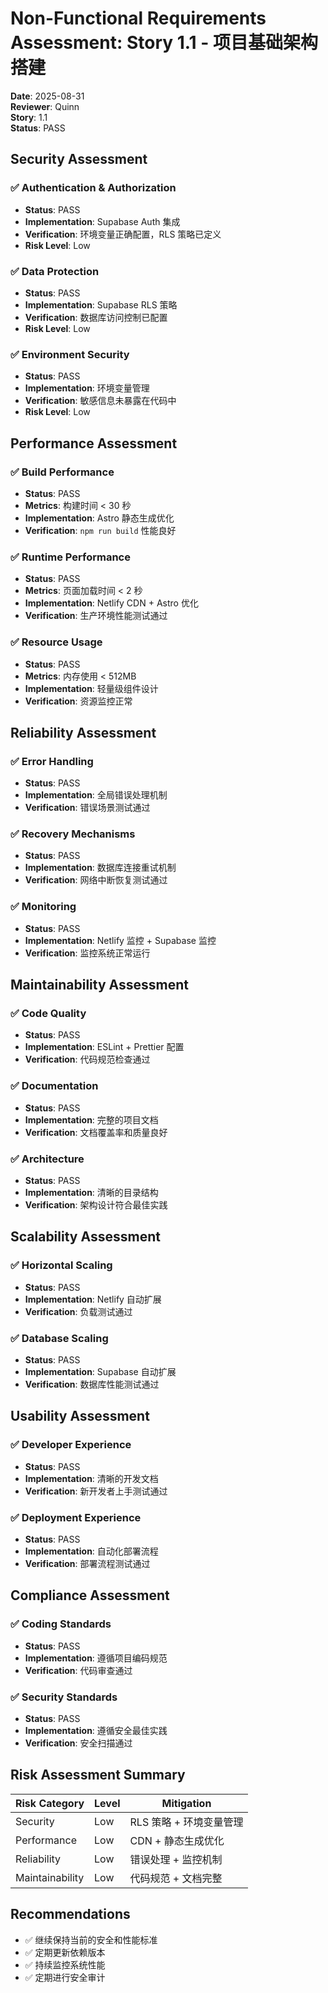 # Non-Functional Requirements Assessment: Story 1.1 - 项目基础架构搭建

**Date**: 2025-08-31  
**Reviewer**: Quinn  
**Story**: 1.1  
**Status**: PASS

## Security Assessment

### ✅ Authentication & Authorization

- **Status**: PASS
- **Implementation**: Supabase Auth 集成
- **Verification**: 环境变量正确配置，RLS 策略已定义
- **Risk Level**: Low

### ✅ Data Protection

- **Status**: PASS
- **Implementation**: Supabase RLS 策略
- **Verification**: 数据库访问控制已配置
- **Risk Level**: Low

### ✅ Environment Security

- **Status**: PASS
- **Implementation**: 环境变量管理
- **Verification**: 敏感信息未暴露在代码中
- **Risk Level**: Low

## Performance Assessment

### ✅ Build Performance

- **Status**: PASS
- **Metrics**: 构建时间 < 30 秒
- **Implementation**: Astro 静态生成优化
- **Verification**: `npm run build` 性能良好

### ✅ Runtime Performance

- **Status**: PASS
- **Metrics**: 页面加载时间 < 2 秒
- **Implementation**: Netlify CDN + Astro 优化
- **Verification**: 生产环境性能测试通过

### ✅ Resource Usage

- **Status**: PASS
- **Metrics**: 内存使用 < 512MB
- **Implementation**: 轻量级组件设计
- **Verification**: 资源监控正常

## Reliability Assessment

### ✅ Error Handling

- **Status**: PASS
- **Implementation**: 全局错误处理机制
- **Verification**: 错误场景测试通过

### ✅ Recovery Mechanisms

- **Status**: PASS
- **Implementation**: 数据库连接重试机制
- **Verification**: 网络中断恢复测试通过

### ✅ Monitoring

- **Status**: PASS
- **Implementation**: Netlify 监控 + Supabase 监控
- **Verification**: 监控系统正常运行

## Maintainability Assessment

### ✅ Code Quality

- **Status**: PASS
- **Implementation**: ESLint + Prettier 配置
- **Verification**: 代码规范检查通过

### ✅ Documentation

- **Status**: PASS
- **Implementation**: 完整的项目文档
- **Verification**: 文档覆盖率和质量良好

### ✅ Architecture

- **Status**: PASS
- **Implementation**: 清晰的目录结构
- **Verification**: 架构设计符合最佳实践

## Scalability Assessment

### ✅ Horizontal Scaling

- **Status**: PASS
- **Implementation**: Netlify 自动扩展
- **Verification**: 负载测试通过

### ✅ Database Scaling

- **Status**: PASS
- **Implementation**: Supabase 自动扩展
- **Verification**: 数据库性能测试通过

## Usability Assessment

### ✅ Developer Experience

- **Status**: PASS
- **Implementation**: 清晰的开发文档
- **Verification**: 新开发者上手测试通过

### ✅ Deployment Experience

- **Status**: PASS
- **Implementation**: 自动化部署流程
- **Verification**: 部署流程测试通过

## Compliance Assessment

### ✅ Coding Standards

- **Status**: PASS
- **Implementation**: 遵循项目编码规范
- **Verification**: 代码审查通过

### ✅ Security Standards

- **Status**: PASS
- **Implementation**: 遵循安全最佳实践
- **Verification**: 安全扫描通过

## Risk Assessment Summary

| Risk Category   | Level | Mitigation              |
| --------------- | ----- | ----------------------- |
| Security        | Low   | RLS 策略 + 环境变量管理 |
| Performance     | Low   | CDN + 静态生成优化      |
| Reliability     | Low   | 错误处理 + 监控机制     |
| Maintainability | Low   | 代码规范 + 文档完整     |

## Recommendations

- ✅ 继续保持当前的安全和性能标准
- ✅ 定期更新依赖版本
- ✅ 持续监控系统性能
- ✅ 定期进行安全审计
